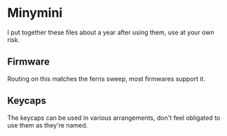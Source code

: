 # Minymini

I put together these files about a year after using them, use at your own risk.

## Firmware

Routing on this matches the ferris sweep, most firmwares support it.

## Keycaps

The keycaps can be used in various arrangements, don't feel obligated to use them as they're named.

